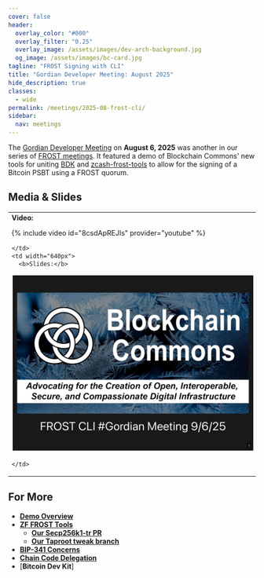 ```yaml
---
cover: false
header:
  overlay_color: "#000"
  overlay_filter: "0.25"
  overlay_image: /assets/images/dev-arch-background.jpg
  og_image: /assets/images/bc-card.jpg
tagline: "FROST Signing with CLI"
title: "Gordian Developer Meeting: August 2025"
hide_description: true
classes:
  - wide
permalink: /meetings/2025-08-frost-cli/
sidebar:
  nav: meetings
---
```


The [Gordian Developer Meeting](https://www.blockchaincommons.com/subscribe/#gordian-developers) on **August 6, 2025** was another in our series of [FROST meetings](https://developer.blockchaincommons.com/frost/#events). It featured a demo of Blockchain Commons' new tools for uniting [BDK](https://bitcoindevkit.org/) and [zcash-frost-tools](https://github.com/BlockchainCommons/zcash-frost-tools) to allow for the signing of a Bitcoin PSBT using a FROST quorum. 

## Media & Slides

<table width="100%">
  <tr>
    <td width="640px">
      <b>Video:</b>

{% include video id="8csdApREJIs" provider="youtube" %}

    </td>
    <td width="640px">
      <b>Slides:</b>

<a href="/assets/pdfs/2025-08-frost-cli.pdf"><img src="/assets/pdfs/2025-08-frost-cli.jpg" style="border:2px solid white"></a>

    </td>
  </tr>
</table>


## For More

* [**Demo Overview**](https://hackmd.io/@bc-community/H1MfEMdvel)
* [**ZF FROST Tools**](https://github.com/ZcashFoundation/frost-tools)
   * [**Our Secp256k1-tr PR**](https://github.com/ZcashFoundation/frost-tools/pull/53)
   * [**Our Taproot tweak branch**](https://github.com/BlockchainCommons/zcash-frost-tools/pull/2)
* [**BIP-341 Concerns**](https://github.com/ZcashFoundation/frost/pull/730#issuecomment-2362363340)
* [**Chain Code Delegation**](https://delvingbitcoin.org/t/chain-code-delegation-private-access-control-for-bitcoin-keys/1837)
* [**Bitcoin Dev Kit**]

